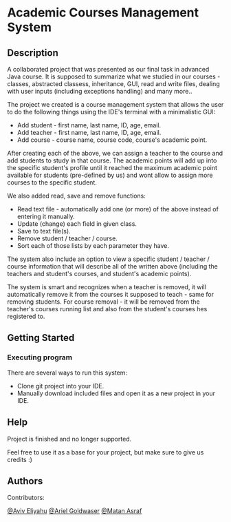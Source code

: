 # Academic Courses Management System
## Description

A collaborated project that was presented as our final task in advanced Java course. It is supposed to summarize what we studied in our courses - classes, abstracted classess, inheritance, GUI, read and write files, dealing with user inputs (including exceptions handling) and many more..

The project we created is a course management system that allows the user to do the following things using the IDE's terminal with a minimalistic GUI:
* Add student - first name, last name, ID, age, email.
* Add teacher - first name, last name, ID, age, email.
* Add course - course name, course code, course's academic point.

After creating each of the above, we can assign a teacher to the course and add students to study in that course.
The academic points will add up into the specific student's profile until it reached the maximum academic point available for students (pre-defined by us) and wont allow to assign more courses to the specific student.

We also added read, save and remove functions:
* Read text file - automatically add one (or more) of the above instead of entering it manually.
* Update (change) each field in given class.
* Save to text file(s).
* Remove student / teacher / course.
* Sort each of those lists by each parameter they have.

The system also include an option to view a specific student / teacher / course information that will describe all of the written above (including the teachers and student's courses, and student's academic points).

The system is smart and recognizes when a teacher is removed, it will automatically remove it from the courses it supposed to teach - same for removing students.
For course removal - it will be removed from the teacher's courses running list and also from the student's courses hes registered to.
## Getting Started

### Executing program
There are several ways to run this system:

* Clone git project into your IDE.
* Manually download included files and open it as a new project in your IDE.

## Help

Project is finished and no longer supported.

Feel free to use it as a base for your project, but make sure to give us credits :)

## Authors

Contributors:

[@Aviv Eliyahu](https://github.com/aviveliyahu)
[@Ariel Goldwaser](https://github.com/ArielGold1)
[@Matan Asraf](https://github.com/matanasaraf)


